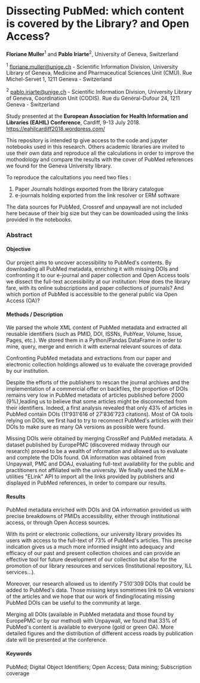 # Dissecting PubMed: which content is covered by the Library? and Open Access?

**Floriane Muller**<sup>1</sup> and **Pablo Iriarte**<sup>2</sup>, University of Geneva, Switzerland

<sup>1</sup> floriane.muller@unige.ch - Scientific Information Division, University Library of Geneva, Medicine and Pharmaceutical Sciences Unit (CMU). Rue Michel-Servet 1, 1211 Geneva - Switzerland

<sup>2</sup> pablo.iriarte@unige.ch - Scientific Information Division, University Library of Geneva, Coordination Unit (CODIS). Rue du Général-Dufour 24, 1211 Geneva - Switzerland

Study presented at the **European Association for Health Information and Libraries (EAHIL) Conference**, Cardiff, 9-13 July 2018.
https://eahilcardiff2018.wordpress.com/

This repository is intended tp give access to the code and jupyter notebooks used in this research. Others academic libraries are invited to use their own data and reproduce all the calculations in order to improve the mothodology and compare the results with the cover of PubMed references we found for the Geneva University library.

To reproduce the calcultations you need two files :

 1. Paper Journals holdings exported from the library catalogue
 2. e-journals holding exported from the link resolver or ERM software
 
The data sources for PubMed, Crossref and unpaywall are not included here because of their big size but they can be downloaded using the links provided in the notebooks. 

### Abstract
#### Objective
Our project aims to uncover accessibility to PubMed's contents. By downloading all PubMed metadata, enriching it with missing DOIs and confronting it to our e-journal and paper collection and Open Access tools we dissect the full-text accessibility at our institution: How does the library fare, with its online subscriptions and paper collections of journals? And which portion of PubMed is accessible to the general public via Open Access (OA)?

#### Methods / Description
We parsed the whole XML content of PubMed metadata and extracted all reusable identifiers (such as PMID, DOI, ISSNs, PubYear, Volume, Issue, Pages, etc.). We stored them in a Python/Pandas DataFrame in order to mine, query, merge and enrich it with external relevant sources of data.

Confronting PubMed metadata and extractions from our paper and electronic collection holdings allowed us to evaluate the coverage provided by our institution.

Despite the efforts of the publishers to rescan the journal archives and the implementation of a commercial offer on backfiles, the proportion of DOIs remains very low in PubMed metadata of articles published before 2000 (9%),leading us to believe that some articles might be disconnected from their identifiers. Indeed, a first analysis revealed that only 43% of articles in PubMed contain DOIs (11'931'616 of 27'836'723 citations). Most of OA tools relying on DOIs, we first had to try to reconnect PubMed's articles with their DOIs to make sure as many OA versions as possible were found.

Missing DOIs were obtained by merging CrossRef and PubMed metadata. A dataset published by EuropePMC (discovered midway through our research) proved to be a wealth of information and allowed us to evaluate and complete the DOIs found. OA information was obtained from Unpaywall, PMC and DOAJ, evaluating full-text availability for the public and practitioners not affiliated with the university. We finally used the NLM e-utilities "ELink" API to import all the links provided by publishers and displayed in PubMed references, in order to compare our results.

#### Results
PubMed metadata enriched with DOIs and OA information provided us with precise breakdowns of PMIDs accessibility, either through institutional access, or through Open Access sources.

With its print or electronic collections, our university library provides its users with access to the full-text of 73% of PubMed's articles. This precise indication gives us a much more informed insight into adequacy and efficacy of our past and present collection choices and can provide an effective tool for future development of our collection but also for the promotion of our library resources and services (Institutional repository, ILL services...).

Moreover, our research allowed us to identify 7'510'309 DOIs that could be added to PubMed's data. Those missing keys sometimes link to OA versions of the articles and we hope that our work of finding/locating missing PubMed DOIs can be useful to the community at large.

Merging all DOIs (available in PubMed metadata and those found by EuropePMC or by our method) with Unpaywall, we found that 33% of PubMed's content is available to everyone (gold or green OA). More detailed figures and the distribution of different access roads by publication date will be presented at the conference.

#### Keywords
PubMed; Digital Object Identifiers; Open Access; Data mining; Subscription coverage
